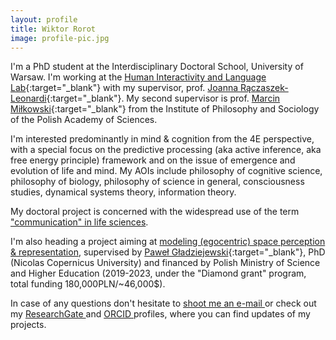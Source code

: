 ```yaml
---
layout: profile
title: Wiktor Rorot
image: profile-pic.jpg
---
```


<!-- # Wiktor Rorot -->
<!--
I am an aspiring philosopher, currently studying at the University of Warsaw. This website collects some info [about me](./about) and the [projects](./projects) I'm working on.

I also have a blog here, but I don't suspect I will be using it often. -->

I'm a PhD student at the Interdisciplinary Doctoral School, University of Warsaw. I'm working at the [Human Interactivity and Language Lab](https://hill.psych.uw.edu.pl){:target="_blank"} with my supervisor, prof. [Joanna Rączaszek-Leonardi](https://www.researchgate.net/profile/Joanna_Rczaszek-Leonardi2){:target="_blank"}. My second supervisor is prof. [Marcin Miłkowski](https://www.researchgate.net/profile/Marcin_Mitkowski){:target="_blank"} from the Institute of Philosophy and Sociology of the Polish Academy of Sciences.

I'm interested predominantly in mind & cognition from the 4E perspective, with a special focus on the predictive processing (aka active inference, aka free energy principle) framework and on the issue of emergence and evolution of life and mind. My AOIs include philosophy of cognitive science, philosophy of biology, philosophy of science in general, consciousness studies, dynamical systems theory, information theory.

My doctoral project is concerned with the widespread use of the term ["communication" in life sciences](./projects/communication).

I'm also heading a project aiming at [modeling (egocentric) space perception & representation](./projects/space), supervised by [Paweł Gładziejewski](https://scholar.google.com/citations?user=Ql2ajksAAAAJ&hl=pl){:target="_blank"}, PhD (Nicolas Copernicus University) and financed by Polish Ministry of Science and Higher Education (2019-2023, under the "Diamond grant" program, total funding 180,000PLN/~46,000$).

In case of any questions don't hesitate to [shoot me an e-mail <i class="fa fa-envelope"></i>](mailto:wiktor.rorot@student.uw.edu.pl) or check out my <a href="https://www.researchgate.net/profile/Wiktor_Rorot" target="_blank">ResearchGate <i class="ai ai-researchgate"></i></a> and <a href="https://orcid.org/0000-0003-1867-1091" target="orcid.widget" rel="me noopener noreferrer" style="vertical-align:top;">ORCID <i class="ai ai-orcid "></i></a> profiles, where you can find updates of my projects.
